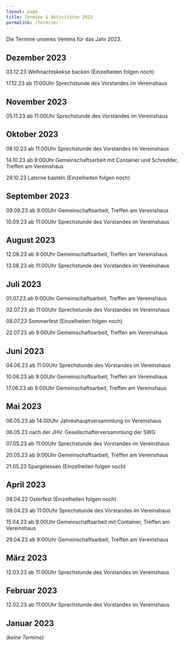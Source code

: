 ```yaml
---
layout: page
title: Termine & Aktivitäten 2023
permalink: /termine/
---
```


Die Termine unseres Vereins für das Jahr 2023.

## Dezember 2023

03.12.23 Weihnachtskekse backen (Einzelheiten folgen noch)

17.12.23 ab 11:00Uhr Sprechstunde des Vorstandes im Vereinshaus

## November 2023

05.11.23 ab 11:00Uhr Sprechstunde des Vorstandes im Vereinshaus

## Oktober 2023

08.10.23 ab 11:00Uhr Sprechstunde des Vorstandes im Vereinshaus

14.10.23 ab 9:00Uhr Gemeinschaftsarbeit mit Container und Schredder, Treffen am Vereinshaus

29.10.23 Laterne basteln (Einzelheiten folgen noch)

## September 2023

09.09.23 ab 9:00Uhr Gemeinschaftsarbeit, Treffen am Vereinshaus

10.09.23 ab 11:00Uhr Sprechstunde des Vorstandes im Vereinshaus

## August 2023

12.08.23 ab 9:00Uhr Gemeinschaftsarbeit, Treffen am Vereinshaus

13.08.23 ab 11:00Uhr Sprechstunde des Vorstandes im Vereinshaus

## Juli 2023

01.07.23 ab 9:00Uhr Gemeinschaftsarbeit, Treffen am Vereinshaus

02.07.23 ab 11:00Uhr Sprechstunde des Vorstandes im Vereinshaus

08.07.23 Sommerfest (Einzelheiten folgen noch)

22.07.23 ab 9:00Uhr Gemeinschaftsarbeit, Treffen am Vereinshaus

## Juni 2023

04.06.23 ab 11:00Uhr Sprechstunde des Vorstandes im Vereinshaus

10.06.23 ab 9:00Uhr Gemeinschaftsarbeit, Treffen am Vereinshaus

17.06.23 ab 9:00Uhr Gemeinschaftsarbeit, Treffen am Vereinshaus

## Mai 2023

06.05.23 ab 14:00Uhr Jahreshauptversammlung im Vereinshaus

06.05.23 nach der JHV: Gesellschafterversammlung der SWG

07.05.23 ab 11:00Uhr Sprechstunde des Vorstandes im Vereinshaus

20.05.23 ab 9:00Uhr Gemeinschaftsarbeit, Treffen am Vereinshaus

21.05.23 Spargelessen (Einzelheiten folgen noch)

## April 2023

08.04.22 Osterfest (Einzelheiten folgen noch)

09.04.23 ab 11:00Uhr Sprechstunde des Vorstandes im Vereinshaus

15.04.23 ab 9:00Uhr Gemeinschaftsarbeit mit Container, Treffen am Vereinshaus

29.04.23 ab 9:00Uhr Gemeinschaftsarbeit, Treffen am Vereinshaus

## März 2023

12.03.23 ab 11:00Uhr Sprechstunde des Vorstandes im Vereinshaus

## Februar 2023

12.02.23 ab 11:00Uhr Sprechstunde des Vorstandes im Vereinshaus

## Januar 2023

*(keine Termine)*
